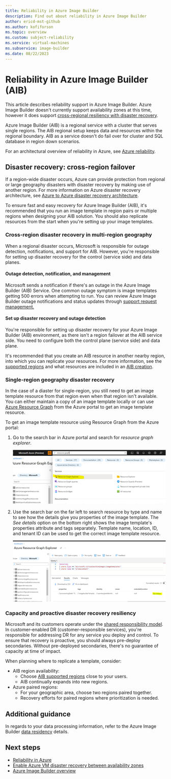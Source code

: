 ```yaml
---
title: Reliability in Azure Image Builder
description: Find out about reliability in Azure Image Builder
author: ericd-mst-github
ms.author: kofiforson
ms.topic: overview 
ms.custom: subject-reliability
ms.service: virtual-machines
ms.subservice: image-builder
ms.date: 08/22/2023
---
```


# Reliability in Azure Image Builder (AIB)

This article describes reliability support in Azure Image Builder.  Azure Image Builder doesn't currently support availability zones at this time, however it does support [cross-regional resiliency with disaster recovery](#disaster-recovery-cross-region-failover). 


Azure Image Builder (AIB) is a regional service with a cluster that serves single regions. The AIB regional setup keeps data and resources within the regional boundary. AIB as a service doesn't do fail over for cluster and SQL database in region down scenarios.


For an architectural overview of reliability in Azure, see [Azure reliability](/azure/architecture/framework/resiliency/overview).


## Disaster recovery: cross-region failover

If a region-wide disaster occurs, Azure can provide protection from regional or large geography disasters with disaster recovery by making use of another region. For more information on Azure disaster recovery architecture, see [Azure to Azure disaster recovery architecture](../site-recovery/azure-to-azure-architecture.md).

To ensure fast and easy recovery for Azure Image Builder (AIB), it's recommended that you run an image template in region pairs or multiple regions when designing your AIB solution. You should also replicate resources from the start when you're setting up your image templates.


### Cross-region disaster recovery in multi-region geography

When a regional disaster occurs, Microsoft is responsible for outage detection, notifications, and support for AIB. However, you're responsible for setting up disaster recovery for the control (service side) and data planes.


#### Outage detection, notification, and management

Microsoft sends a notification if there's an outage in the Azure Image Builder (AIB) Service. One common outage symptom is image templates getting 500 errors when attempting to run. You can review Azure Image Builder outage notifications and status updates through [support request management.](../azure-portal/supportability/how-to-manage-azure-support-request.md)


#### Set up disaster recovery and outage detection

You're responsible for setting up disaster recovery for your Azure Image Builder (AIB) environment, as there isn't a region failover at the AIB service side. You need to configure both the control plane (service side) and data plane.

It's recommended that you create an AIB resource in another nearby region, into which you can replicate your resources. For more information, see the [supported regions](../virtual-machines/image-builder-overview.md#regions) and what resources are included in an [AIB creation](/azure/virtual-machines/image-builder-overview#how-it-works).

### Single-region geography disaster recovery

In the case of a diaster for single-region, you still need to get an image template resource from that region even when that region isn't available. You can either maintain a copy of an image template locally or can use [Azure Resource Graph](../governance/resource-graph/index.yml) from the Azure portal to get an image template resource.

To get an image template resource using Resource Graph from the Azure portal:

1. Go to the search bar in Azure portal and search for *resource graph explorer*.

    ![Screenshot of Azure Resource Graph Explorer in the portal.](../virtual-machines//media/image-builder-reliability/resource-graph-explorer-portal.png#lightbox)

1. Use the search bar on the far left to search resource by type and name to see how the details give you properties of the image template. The *See details* option on the bottom right shows the image template's properties attribute and tags separately. Template name, location, ID, and tenant ID can be used to get the correct image template resource.

    ![Screenshot of using Azure Resource Graph Explorer search.](../virtual-machines//media/image-builder-reliability/resource-graph-explorer-search.png#lightbox)


### Capacity and proactive disaster recovery resiliency

Microsoft and its customers operate under the [shared responsibility model](./business-continuity-management-program.md#shared-responsibility-model). In customer-enabled DR (customer-responsible services), you're responsible for addressing DR for any service you deploy and control. To ensure that recovery is proactive, you should always pre-deploy secondaries. Without pre-deployed secondaries, there's no guarantee of capacity at time of impact.

When planning where to replicate a template, consider:

- AIB region availability:
    - Choose [AIB supported regions](../virtual-machines//image-builder-overview.md#regions) close to your users.
    - AIB continually expands into new regions.
- Azure paired regions:
    - For your geographic area, choose two regions paired together.
    - Recovery efforts for paired regions where prioritization is needed.

## Additional guidance

In regards to your data processing information, refer to the Azure Image Builder [data residency](../virtual-machines//linux/image-builder-json.md#data-residency) details.


## Next steps

- [Reliability in Azure](../reliability/overview.md)
- [Enable Azure VM disaster recovery between availability zones](../site-recovery/azure-to-azure-how-to-enable-zone-to-zone-disaster-recovery.md)
- [Azure Image Builder overview](../virtual-machines//image-builder-overview.md)
